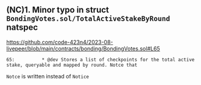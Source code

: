 ## (NC)1. Minor typo in struct `BondingVotes.sol/TotalActiveStakeByRound` natspec
https://github.com/code-423n4/2023-08-livepeer/blob/main/contracts/bonding/BondingVotes.sol#L65

```Solidity
65:          * @dev Stores a list of checkpoints for the total active stake, queryable and mapped by round. Notce that
```

`Notce` is written instead of `Notice`